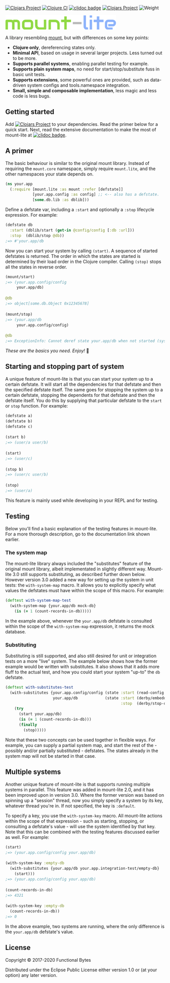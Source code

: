 [![Clojars Project](https://img.shields.io/clojars/v/functionalbytes/mount-lite.svg)](https://clojars.org/functionalbytes/mount-lite)
[![Clojure CI](https://github.com/aroemers/mount-lite/workflows/Clojure%20CI/badge.svg?branch=3.x)](https://github.com/aroemers/mount-lite/actions?query=workflow%3A%22Clojure+CI%22)
[![cljdoc badge](https://cljdoc.org/badge/functionalbytes/mount-lite)](https://cljdoc.org/d/functionalbytes/mount-lite/CURRENT)
[![Clojars Project](https://img.shields.io/clojars/dt/functionalbytes/mount-lite?color=blue)](https://clojars.org/functionalbytes/mount-lite)
![Weight](https://img.shields.io/badge/weight-lite-brightgreen)

![logo](doc/logo.png)

A library resembling [mount](https://github.com/tolitius/mount), but with differences on some key points:

* **Clojure only**, dereferencing states only.
* **Minimal API**, based on usage in several larger projects. Less turned out to be more.
* **Supports parallel systems**, enabling parallel testing for example.
* **Supports plain system maps**, no need for start/stop/substitute fuss in basic unit tests.
* **Supports extensions**, some powerful ones are provided, such as data-driven system configs and tools.namespace integration.
* **Small, simple and composable implementation**, less magic and less code is less bugs.


## Getting started

Add [![Clojars Project](https://img.shields.io/clojars/v/functionalbytes/mount-lite.svg)](https://clojars.org/functionalbytes/mount-lite) to your dependencies.
Read the primer below for a quick start.
Next, read the extensive documentation to make the most of mount-lite at [![cljdoc badge](https://cljdoc.org/badge/functionalbytes/mount-lite)](https://cljdoc.org/d/functionalbytes/mount-lite/CURRENT).


## A primer

The basic behaviour is similar to the original mount library.
Instead of requiring the `mount.core` namespace, simply require `mount.lite`, and the other namespaces your state depends on.

```clj
(ns your.app
  (:require [mount.lite :as mount :refer [defstate]]
            [your.app.config :as config] ;; <-- also has a defstate.
            [some.db.lib :as dblib]))
```

Define a defstate var, including a `:start` and optionally a `:stop` lifecycle expression.
For example:

```clj
(defstate db
  :start (dblib/start (get-in @config/config [:db :url]))
  :stop  (dblib/stop @db))
;=> #'your.app/db
```

Now you can start your system by calling `(start)`.
A sequence of started defstates is returned.
The order in which the states are started is determined by their load order in the Clojure compiler.
Calling `(stop)` stops all the states in reverse order.

```clj
(mount/start)
;=> (your.app.config/config
     your.app/db)

@db
;=> object[some.db.Object 0x12345678]

(mount/stop)
;=> (your.app/db
     your.app.config/config)

@db
;=> ExceptionInfo: Cannot deref state your.app/db when not started (system :default)
```

*These are the basics you need. Enjoy!* 🚀


## Starting and stopping part of system

A unique feature of mount-lite is that you can start your system up to a certain defstate.
It will start all the dependencies for that defstate and then the specified defstate itself.
The same goes for stopping the system up to a certain defstate, stopping the dependents for that defstate and then the defstate itself.
You do this by supplying that particular defstate to the `start` or `stop` function.
For example:

```clj
(defstate a)
(defstate b)
(defstate c)

(start b)
;=> (user/a user/b)

(start)
;=> (user/c)

(stop b)
;=> (user/c user/b)

(stop)
;=> (user/a)
```

This feature is mainly used while developing in your REPL and for testing.


## Testing

Below you'll find a basic explanation of the testing features in mount-lite.
For a more thorough description, go to the documentation link shown earlier.

### The system map

The mount-lite library always included the "substitutes" feature of the original mount library, albeit implementated in slightly different way.
Mount-lite 3.0 still supports substituting, as described further down below.
However version 3.0 added a new way for setting up the system in unit tests: the `with-system-map` macro.
It allows you to explicitly specify what values the defstates must have within the scope of this macro.
For example:

```clj
(deftest with-system-map-test
  (with-system-map {your.app/db mock-db}
    (is (= 1 (count-records-in-db)))))
```

In the example above, whenever the `your.app/db` defstate is consulted within the scope of the `with-system-map` expression, it returns the mock database.

### Substituting

Substituting is still supported, and also still desired for unit or integration tests on a more "live" system.
The example below shows how the former example would be written with substitutes.
It also shows that it adds more fluff to the actual test, and how you could start your system "up-to" the `db` defstate.

```clj
(deftest with-substitutes-test
  (with-substitutes {your.app.config/config (state :start (read-config "config.test.edn"))
                     your.app/db            (state :start (derby/embedded-db)
                                                   :stop  (derby/stop-db this))}
    (try
      (start your.app/db)
      (is (= 1 (count-records-in-db)))
      (finally
        (stop)))))
```

Note that these two concepts can be used together in flexible ways.
For example, you can supply a partial system map, and start the rest of the - possibly and/or partially substituted - defstates.
The states already in the system map will not be started in that case.


## Multiple systems

Another unique feature of mount-lite is that supports running multiple systems in parallel.
This feature was added in mount-lite 2.0, and it has been improved upon in version 3.0.
Where the former version was based on spinning up a "session" thread, now you simply specify a system by its key, whatever thread you're in.
If not specified, the key is `:default`.

To specify a key, you use the `with-system-key` macro.
All mount-lite actions within the scope of that expression - such as starting, stopping, or consulting a defstate's value - will use the system identified by that key.
Note that this can be combined with the testing features discussed earlier as well.
For example:

```clj
(start)
;=> (your.app.config/config your.app/db)

(with-system-key :empty-db
  (with-substitutes {your.app/db your.app.integration-test/empty-db}
    (start)))
;=> (your.app.config/config your.app/db)

(count-records-in-db)
;=> 4321

(with-system-key :empty-db
  (count-records-in-db))
;=> 0
```

In the above example, two systems are running, where the only difference is the `your.app/db` defstate's value.


## License

Copyright © 2017-2020 Functional Bytes

Distributed under the Eclipse Public License either version 1.0 or (at
your option) any later version.
